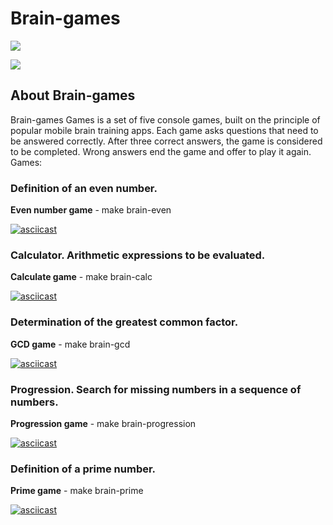 # Brain-games

<a href="https://codeclimate.com/github/codeclimate/codeclimate/maintainability"><img src="https://api.codeclimate.com/v1/badges/a99a88d28ad37a79dbf6/maintainability" /></a>


[![](https://github.com/leshasmp/php-project-lvl1/workflows/lint/badge.svg)](https://github.com/leshasmp/php-project-lvl1/actions?query=workflow%3Alint)

## About Brain-games

Brain-games Games is a set of five console games, built on the principle of popular mobile brain training apps. Each game asks questions that need to be answered correctly. After three correct answers, the game is considered to be completed. Wrong answers end the game and offer to play it again. Games:

### Definition of an even number.

**Even number game** - make brain-even

[![asciicast](https://asciinema.org/a/nX2AlRdwdWZTsGs3IFCxPUr8x.svg)](https://asciinema.org/a/nX2AlRdwdWZTsGs3IFCxPUr8x)

### Calculator. Arithmetic expressions to be evaluated.

**Calculate game** - make brain-calc

[![asciicast](https://asciinema.org/a/378957.svg)](https://asciinema.org/a/378957)

### Determination of the greatest common factor.

**GCD game** - make brain-gcd

[![asciicast](https://asciinema.org/a/378960.svg)](https://asciinema.org/a/378960)

### Progression. Search for missing numbers in a sequence of numbers.

**Progression game** - make brain-progression

[![asciicast](https://asciinema.org/a/378961.svg)](https://asciinema.org/a/378961)

### Definition of a prime number.

**Prime game** - make brain-prime

[![asciicast](https://asciinema.org/a/378963.svg)](https://asciinema.org/a/378963)
